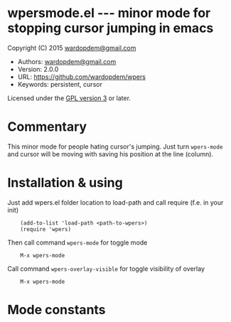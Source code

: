 # wpersmode.el --- minor mode for stopping cursor jumping in emacs

Copyright (C) 2015 <wardopdem@gmail.com>

* Authors:         wardopdem@gmail.com
* Version:         2.0.0
* URL:             <https://github.com/wardopdem/wpers>
* Keywords:        persistent, cursor

Licensed under the [GPL version 3](http://www.gnu.org/licenses/) or later.

# Commentary

This minor mode for people hating cursor's jumping.
Just turn `wpers-mode` and cursor will be moving
with saving his position at the line (column).

# Installation & using

Just add wpers.el folder location to load-path and call require (f.e. in your init)

        (add-to-list 'load-path <path-to-wpers>)
        (require 'wpers)

Then call command `wpers-mode` for toggle mode

        M-x wpers-mode

Call command `wpers-overlay-visible` for toggle visibility of overlay

        M-x wpers-mode



# Mode constants

